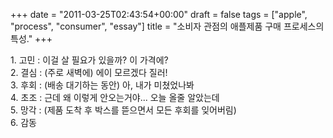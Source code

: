 +++
date = "2011-03-25T02:43:54+00:00"
draft = false
tags = ["apple", "process", "consumer", "essay"]
title = "소비자 관점의 애플제품 구매 프로세스의 특성."
+++
<p>1. 고민 : 이걸 살 필요가 있을까? 이 가격에?<br />2. 결심 : (주로 새벽에) 에이 모르겠다 질러!<br />3. 후회 : (배송 대기하는 동안) 아, 내가 미쳤었나봐<br />4. 초조 : 근데 왜 이렇게 안오는거야... 오늘 올줄 알았는데<br />5. 망각 : (제품 도착 후 박스를 뜯으면서 모든 후회를 잊어버림)<br />6. 감동</p> 